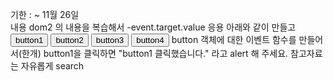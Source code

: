 
기한 : ~  11월 26일 <br>
내용
dom2 의 내용을 복습해서
-event.target.value 응용
아래와 같이 만들고
<button>button1</button>
<button>button2</button>
<button>button3</button>
<button>button4</button>
button 객체에 대한 이벤트 함수를 만들어서(한개)
button1을 클릭하면 "button1 클릭했습니다." 
라고 alert 해 주세요.
참고자료는 자유롭게 search
